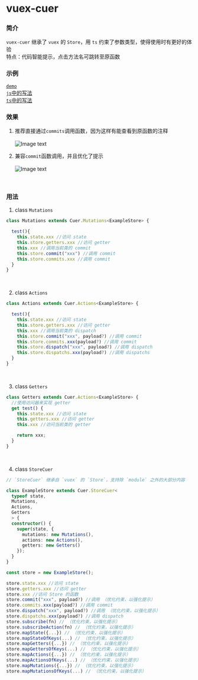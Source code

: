 # vuex-cuer

### 简介
`vuex-cuer` 继承了 `vuex` 的 `Store`，用 `ts` 约束了参数类型，使得使用时有更好的体验<br>
特点：代码智能提示，点击方法名可跳转至原函数
<br>

### 示例

[`demo`](https://gitee.com/sharp-feel/vuex-cuer/tree/master/src/example)<br>
[`js`中的写法](https://gitee.com/sharp-feel/vuex-cuer/tree/master/tests/test.store.js)<br>
[`ts`中的写法](https://gitee.com/sharp-feel/vuex-cuer/tree/master/tests/test.store.ts)

### 效果
1. 推荐直接通过`commits`调用函数，因为这样有能查看到原函数的注释<br><br>
![Image text](https://gitee.com/sharp-feel/vuex-cuer/raw/master/result/1.png)<br>

2. 兼容`commit`函数调用，并且优化了提示<br><br>
![Image text](https://gitee.com/sharp-feel/vuex-cuer/raw/master/result/2.png)<br>
<br>

### 用法
1. class `Mutations`
```typescript
class Mutations extends Cuer.Mutations<ExampleStore> {

  test(){
    this.state.xxx //访问 state
    this.store.getters.xxx //访问 getter
    this.xxx //调用当前类的 commit
    this.store.commit("xxx") //调用 commit
    this.store.commits.xxx //调用 commit
  }
}
```
<br>

2. class `Actions`
```typescript
class Actions extends Cuer.Actions<ExampleStore> {

  test(){
    this.state.xxx //访问 state
    this.store.getters.xxx //访问 getter
    this.xxx //调用当前类的 dispatch
    this.store.commit("xxx", payload?) //调用 commit
    this.store.commits.xxx(payload?) //调用 commit
    this.store.dispatch("xxx", payload?) //调用 dispatch
    this.store.dispatchs.xxx(payload?) //调用 dispatchs
  }
}

```
<br>

3. class `Getters`
```typescript
class Getters extends Cuer.Actions<ExampleStore> {
  //使用访问器来实现 getter
  get test() {
    this.state.xxx //访问 state
    this.getters.xxx //访问 getter
    this.xxx //访问当前类的 getter

    return xxx;
  }
}

```
<br>

4. class `StoreCuer`
```typescript
// `StoreCuer` 继承自 `vuex` 的 `Store`，支持除 `module` 之外的大部分内容

class ExampleStore extends Cuer.StoreCuer<
  typeof state,
  Mutations,
  Actions,
  Getters
  > {
  constructor() {
    super(state, {
      mutations: new Mutations(),
      actions: new Actions(),
      getters: new Getters()
    });
  }
}

const store = new ExampleStore();

store.state.xxx //访问 state
store.getters.xxx //访问 getter
store.xxx //访问 Store 的函数
store.commit("xxx", payload?) //调用 （优化约束，以强化提示）
store.commits.xxx(payload?) //调用 commit
store.dispatch("xxx", payload?) //调用 （优化约束，以强化提示）
store.dispatchs.xxx(payload?) //调用 dispatch
store.subscribe(fn) // （优化约束，以强化提示）
store.subscribeAction(fn) // （优化约束，以强化提示）
store.mapState({...}) // （优化约束，以强化提示）
store.mapStateOfKeys(...) // （优化约束，以强化提示）
store.mapGetters({...}) // （优化约束，以强化提示）
store.mapGettersOfKeys(...) // （优化约束，以强化提示）
store.mapActions({...}) // （优化约束，以强化提示）
store.mapActionsOfKeys(...) // （优化约束，以强化提示）
store.mapMutations({...}) // （优化约束，以强化提示）
store.mapMutationsOfKeys(...) // （优化约束，以强化提示）


```